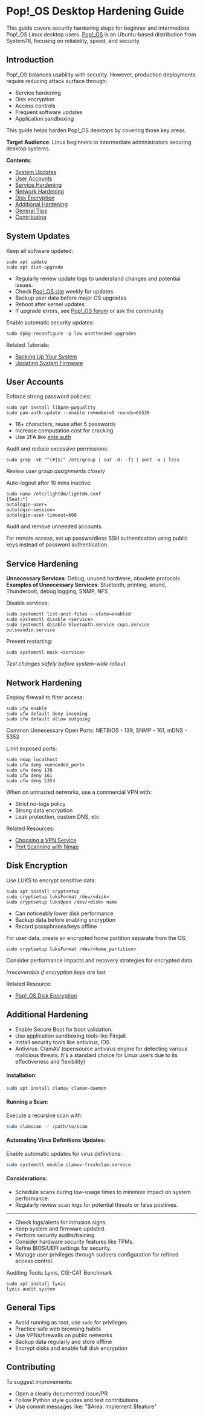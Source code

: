 # Pop!_OS Desktop Hardening Guide

This guide covers security hardening steps for beginner and intermediate Pop!_OS Linux desktop users. [Pop!_OS](https://pop.system76.com) is an Ubuntu-based distribution from System76, focusing on reliability, speed, and security. 

## Introduction

Pop!_OS balances usability with security. However, production deployments require reducing attack surface through:  

- Service hardening
- Disk encryption  
- Access controls
- Frequent software updates
- Application sandboxing

This guide helps harden Pop!_OS desktops by covering those key areas.  

**Target Audience**: Linux beginners to intermediate administrators securing desktop systems.

**Contents**:

- [System Updates](#system-updates)
- [User Accounts](#user-accounts)
- [Service Hardening](#service-hardening) 
- [Network Hardening](#network-hardening)
- [Disk Encryption](#disk-encryption)
- [Additional Hardening](#additional-hardening) 
- [General Tips](#general-tips)
- [Contributing](#contributing)

## System Updates  

Keep all software updated:

```
sudo apt update  
sudo apt dist-upgrade
```

- Regularly review update logs to understand changes and potential issues.
- Check [Pop!_OS site](https://pop.system76.com/) weekly for updates   
- Backup user data before major OS upgrades  
- Reboot after kernel updates
- If upgrade errors, see [Pop!_OS forum](https://chat.pop-os.org/landing#/) or ask the community  

Enable automatic security updates:  

```
sudo dpkg-reconfigure -p low unattended-upgrades  
```

Related Tutorials:

- [Backing Up Your System](https://support.system76.com/articles/backup-files)
- [Updating System Firmware](https://support.system76.com/articles/system-firmware)

## User Accounts   

Enforce strong password policies:  

```
sudo apt install libpam-pwquality  
sudo pam-auth-update --enable remember=5 rounds=65536
```

- 16+ characters, reuse after 5 passwords  
- Increase computation cost for cracking   
- Use 2FA like [ente auth](https://github.com/ente-io/auth)

Audit and reduce excessive permissions:   

```
sudo grep -vE "^(#|$)" /etc/group | cut -d: -f1 | sort -u | less   
```

*Review user group assignments closely*   

Auto-logout after 10 mins inactive:   

```  
sudo nano /etc/lightdm/lightdm.conf
[Seat:*] 
autologin-user=
autologin-session=  
autologin-user-timeout=600
```  

Audit and remove unneeded accounts.

For remote access, set up passwordless SSH authentication using public keys instead of password authentication.

## Service Hardening   

**Unnecessary Services**: Debug, unused hardware, obsolete protocols  
**Examples of Unnecessary Services**: Bluetooth, printing, sound, Thunderbolt, debug logging, SNMP, NFS


Disable services:

```
sudo systemctl list-unit-files --state=enabled 
sudo systemctl disable <service>
sudo systemctl disable bluetooth.service cups.service pulseaudio.service
```

Prevent restarting:  

```
sudo systemctl mask <service>   
``` 

*Test changes safely before system-wide rollout*

## Network Hardening   

Employ firewall to filter access:

```
sudo ufw enable 
sudo ufw default deny incoming  
sudo ufw default allow outgoing
```

Common Unnecessary Open Ports: NETBIOS - 139, SNMP - 161, mDNS - 5353

Limit exposed ports:  

```
sudo nmap localhost  
sudo ufw deny <unneeded_port>
sudo ufw deny 139
sudo ufw deny 161 
sudo ufw deny 5353
```  

When on untrusted networks, use a commercial VPN with:

- Strict no-logs policy
- Strong data encryption   
- Leak protection, custom DNS, etc

Related Resources:

- [Choosing a VPN Service](https://www.privacyguides.org/en/vpn/#criteria) 
- [Port Scanning with Nmap](https://nmap.org/book/port-scanning-tutorial.html)

## Disk Encryption   

Use LUKS to encrypt sensitive data:

``` 
sudo apt install cryptsetup
sudo cryptsetup luksFormat /dev/<disk>  
sudo cryptsetup luksOpen /dev/<disk> name
```
  
- Can noticeably lower disk performance 
- Backup data before enabling encryption
- Record passphrases/keys offline  

For user data, create an encrypted home partition separate from the OS:
```
sudo cryptsetup luksFormat /dev/<home_partition>
```

Consider performance impacts and recovery strategies for encrypted data.

*Irrecoverable if encryption keys are lost*  


Related Resource:
  
- [Pop!_OS Disk Encryption](https://support.system76.com/articles/advanced-luks)


## Additional Hardening  

- Enable Secure Boot for boot validation.
- Use application sandboxing tools like Firejail.
- Install security tools like antivirus, IDS.
- Antivirus: ClamAV (opensource antivirus engine for detecting various malicious threats. It's a standard choice for Linux users due to its effectiveness and flexibility)

#### Installation:

```bash
sudo apt install clamav clamav-daemon
```

#### Running a Scan:

Execute a recursive scan with:

```bash
sudo clamscan -r /path/to/scan
```

#### Automating Virus Definitions Updates:

Enable automatic updates for virus definitions:

```bash
sudo systemctl enable clamav-freshclam.service
```

#### Considerations:

- Schedule scans during low-usage times to minimize impact on system performance.
- Regularly review scan logs for potential threats or false positives.
------------------------------------------------------------------------------------------

- Check logs/alerts for intrusion signs.
- Keep system and firmware updated.
- Perform security audits/training
- Consider hardware security features like TPMs.
- Refine BIOS/UEFI settings for security.
- Manage user privileges through sudoers configuration for refined access control.

Auditing Tools: Lynis, CIS-CAT Benchmark
```
sudo apt install lynis
lynis audit system
```

## General Tips 

- Avoid running as root, use `sudo` for privileges  
- Practice safe web browsing habits
- Use VPNs/firewalls on public networks 
- Backup data regularly and store offline  
- Encrypt disks and enable full disk encryption  

## Contributing  

To suggest improvements:
- Open a clearly documented issue/PR
- Follow Python style guides and test contributions  
- Use commit messages like: "$Area: Implement $feature"

